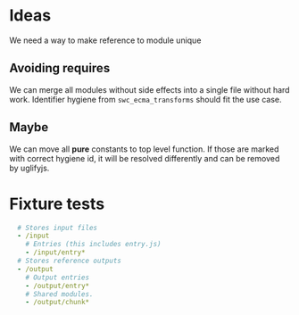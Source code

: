 # Ideas

We need a way to make reference to module unique


## Avoiding requires

We can merge all modules without side effects into a single file without hard work.
Identifier hygiene from `swc_ecma_transforms` should fit the use case.


## Maybe 

We can move all **pure** constants to top level function.
If those are marked with correct hygiene id, 
it will be resolved differently and can be removed by uglifyjs.


# Fixture tests

```yaml
  # Stores input files  
  - /input
    # Entries (this includes entry.js)
    - /input/entry*
  # Stores reference outputs
  - /output
    # Output entries
    - /output/entry*
    # Shared modules.
    - /output/chunk*
```